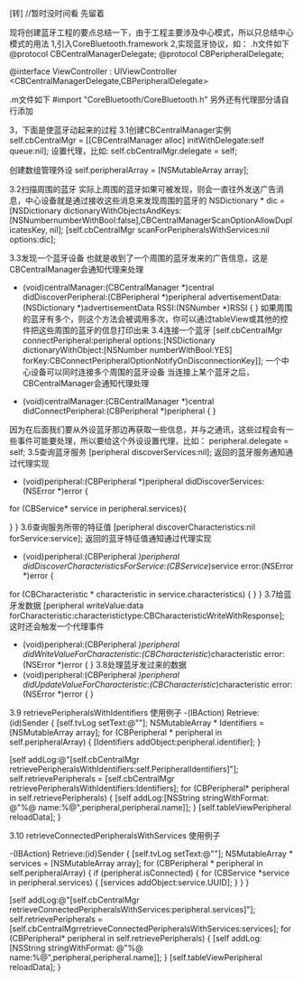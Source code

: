  [转]
//暂时没时间看 先留着 

现将创建蓝牙工程的要点总结一下，由于工程主要涉及中心模式，所以只总结中心模式的用法
1,引入CoreBluetooth.framework
2,实现蓝牙协议，如：
.h文件如下
@protocol CBCentralManagerDelegate;
@protocol CBPeripheralDelegate;

@interface ViewController : UIViewController <CBCentralManagerDelegate,CBPeripheralDelegate>

.m文件如下
#import "CoreBluetooth/CoreBluetooth.h"
另外还有代理部分请自行添加

3，下面是使蓝牙动起来的过程
3.1创建CBCentralManager实例
self.cbCentralMgr = [[CBCentralManager alloc] initWithDelegate:self queue:nil];
设置代理，比如:
self.cbCentralMgr.delegate = self;

创建数组管理外设
self.peripheralArray = [NSMutableArray array];

3.2扫描周围的蓝牙
实际上周围的蓝牙如果可被发现，则会一直往外发送广告消息，中心设备就是通过接收这些消息来发现周围的蓝牙的
NSDictionary * dic = [NSDictionary dictionaryWithObjectsAndKeys:[NSNumbernumberWithBool:false],CBCentralManagerScanOptionAllowDuplicatesKey, nil];
[self.cbCentralMgr scanForPeripheralsWithServices:nil options:dic];

3.3发现一个蓝牙设备
也就是收到了一个周围的蓝牙发来的广告信息，这是CBCentralManager会通知代理来处理
- (void)centralManager:(CBCentralManager *)central didDiscoverPeripheral:(CBPeripheral *)peripheral advertisementData:(NSDictionary *)advertisementData RSSI:(NSNumber *)RSSI
{
}
如果周围的蓝牙有多个，则这个方法会被调用多次，你可以通过tableView或其他的控件把这些周围的蓝牙的信息打印出来
3.4连接一个蓝牙
[self.cbCentralMgr connectPeripheral:peripheral options:[NSDictionary dictionaryWithObject:[NSNumber numberWithBool:YES] forKey:CBConnectPeripheralOptionNotifyOnDisconnectionKey]];
一个中心设备可以同时连接多个周围的蓝牙设备
当连接上某个蓝牙之后，CBCentralManager会通知代理处理

- (void)centralManager:(CBCentralManager *)central didConnectPeripheral:(CBPeripheral *)peripheral
{
}

因为在后面我们要从外设蓝牙那边再获取一些信息，并与之通讯，这些过程会有一些事件可能要处理，所以要给这个外设设置代理，比如：
peripheral.delegate = self;
3.5查询蓝牙服务
[peripheral discoverServices:nil];
返回的蓝牙服务通知通过代理实现
- (void)peripheral:(CBPeripheral *)peripheral didDiscoverServices:(NSError *)error
{

for (CBService* service in peripheral.services){

}
}
3.6查询服务所带的特征值
[peripheral discoverCharacteristics:nil forService:service];
返回的蓝牙特征值通知通过代理实现
- (void)peripheral:(CBPeripheral *)peripheral didDiscoverCharacteristicsForService:(CBService*)service error:(NSError *)error
{

for (CBCharacteristic * characteristic in service.characteristics) {
}
}
3.7给蓝牙发数据
[peripheral writeValue:data forCharacteristic:characteristictype:CBCharacteristicWriteWithResponse];
这时还会触发一个代理事件
- (void)peripheral:(CBPeripheral *)peripheral didWriteValueForCharacteristic:(CBCharacteristic*)characteristic error:(NSError *)error
{
}
3.8处理蓝牙发过来的数据
- (void)peripheral:(CBPeripheral *)peripheral didUpdateValueForCharacteristic:(CBCharacteristic*)characteristic error:(NSError *)error
{
}

3.9 retrievePeripheralsWithIdentifiers 使用例子
-(IBAction) Retrieve:(id)Sender
{
[self.tvLog setText:@""];
NSMutableArray * Identifiers = [NSMutableArray array];
for (CBPeripheral * peripheral in self.peripheralArray) {
[Identifiers addObject:peripheral.identifier];
}

[self addLog:@"[self.cbCentralMgr retrievePeripheralsWithIdentifiers:self.PeripheralIdentifiers]"];
self.retrievePeripherals = [self.cbCentralMgr retrievePeripheralsWithIdentifiers:Identifiers];
for (CBPeripheral* peripheral in self.retrievePeripherals) {
[self addLog:[NSString stringWithFormat: @"%@ name:%@",peripheral,peripheral.name]];
}
[self.tableViewPeripheral reloadData];
}

3.10 retrieveConnectedPeripheralsWithServices 使用例子

-(IBAction) Retrieve:(id)Sender
{
[self.tvLog setText:@""];
NSMutableArray * services = [NSMutableArray array];
for (CBPeripheral * peripheral in self.peripheralArray) {
if (peripheral.isConnected) {
for (CBService *service in peripheral.services) {
[services addObject:service.UUID];
}
}
}

[self addLog:@"[self.cbCentralMgr retrieveConnectedPeripheralsWithServices:peripheral.services]"];
self.retrievePeripherals = [self.cbCentralMgrretrieveConnectedPeripheralsWithServices:services];
for (CBPeripheral* peripheral in self.retrievePeripherals) {
[self addLog:[NSString stringWithFormat: @"%@ name:%@",peripheral,peripheral.name]];
}
[self.tableViewPeripheral reloadData];
}


